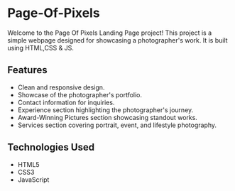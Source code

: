# Page-Of-Pixels
Welcome to the Page Of Pixels Landing Page project! This project is a simple webpage designed for showcasing a photographer's work. It is built using HTML,CSS & JS.

## Features
- Clean and responsive design.
- Showcase of the photographer's portfolio.
- Contact information for inquiries.
- Experience section highlighting the photographer's journey.
- Award-Winning Pictures section showcasing standout works.
- Services section covering portrait, event, and lifestyle photography.
  
## Technologies Used
- HTML5
- CSS3
- JavaScript
